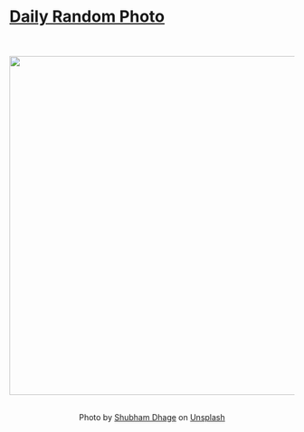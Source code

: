 # [Daily Random Photo](https://www.dailyrandomphoto.com/)

<div align="center">
  <br>
  <br>
  <a href="https://www.dailyrandomphoto.com/p/2024/2024-07-11/"><img src="https://images.unsplash.com/photo-1718202248232-0cdbc15d29b2?crop=entropy&cs=tinysrgb&fit=max&fm=jpg&ixid=M3w3NzUwOHwwfDF8cmFuZG9tfHx8fHx8fHx8MTcyMDY1ODA3NXw&ixlib=rb-4.0.3&q=80&w=1080" width="600px"></a>
  <br>
  <br>
  <p class="has-text-grey">Photo by <a href="https://unsplash.com/@theshubhamdhage?utm_source=Daily%20Random%20Photo&amp;utm_medium=referral" target="_blank" rel="noopener noreferrer">Shubham Dhage</a> on <a href="https://unsplash.com/photos/a-close-up-of-a-green-curved-object-on-a-black-background-l9kImi8Zbtk?utm_source=Daily%20Random%20Photo&amp;utm_medium=referral" target="_blank" rel="noopener noreferrer">Unsplash</a></p>
</div>
